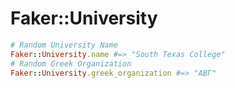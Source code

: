 # Faker::University

```ruby
# Random University Name
Faker::University.name #=> "South Texas College"
# Random Greek Organization
Faker::University.greek_organization #=> "ABΓ"
```
